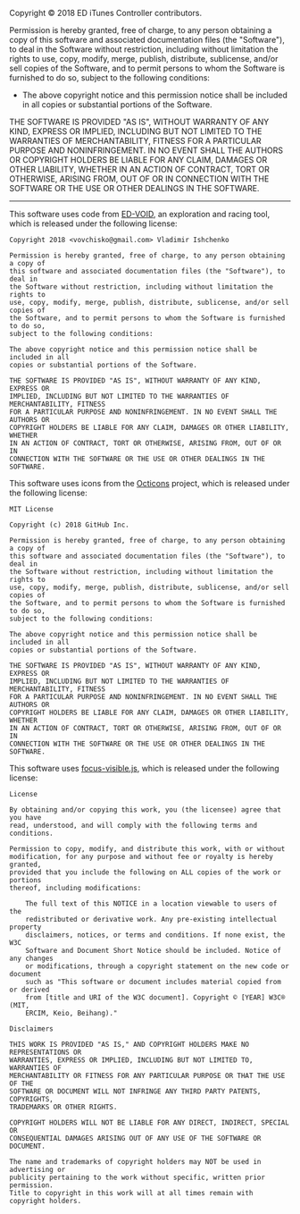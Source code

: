 Copyright © 2018 ED iTunes Controller contributors.

Permission is hereby granted, free of charge, to any person obtaining a copy of
this software and associated documentation files (the "Software"), to deal in
the Software without restriction, including without limitation the rights to
use, copy, modify, merge, publish, distribute, sublicense, and/or sell copies of
the Software, and to permit persons to whom the Software is furnished to do so,
subject to the following conditions:

- The above copyright notice and this permission notice shall be included in all
  copies or substantial portions of the Software.

THE SOFTWARE IS PROVIDED "AS IS", WITHOUT WARRANTY OF ANY KIND, EXPRESS OR
IMPLIED, INCLUDING BUT NOT LIMITED TO THE WARRANTIES OF MERCHANTABILITY, FITNESS
FOR A PARTICULAR PURPOSE AND NONINFRINGEMENT. IN NO EVENT SHALL THE AUTHORS OR
COPYRIGHT HOLDERS BE LIABLE FOR ANY CLAIM, DAMAGES OR OTHER LIABILITY, WHETHER
IN AN ACTION OF CONTRACT, TORT OR OTHERWISE, ARISING FROM, OUT OF OR IN
CONNECTION WITH THE SOFTWARE OR THE USE OR OTHER DEALINGS IN THE SOFTWARE.

---

This software uses code from [ED-VOID](https://ed-void.com), an exploration and
racing tool, which is released under the following license:

```
Copyright 2018 <vovchisko@gmail.com> Vladimir Ishchenko

Permission is hereby granted, free of charge, to any person obtaining a copy of
this software and associated documentation files (the "Software"), to deal in
the Software without restriction, including without limitation the rights to
use, copy, modify, merge, publish, distribute, sublicense, and/or sell copies of
the Software, and to permit persons to whom the Software is furnished to do so,
subject to the following conditions:

The above copyright notice and this permission notice shall be included in all
copies or substantial portions of the Software.

THE SOFTWARE IS PROVIDED "AS IS", WITHOUT WARRANTY OF ANY KIND, EXPRESS OR
IMPLIED, INCLUDING BUT NOT LIMITED TO THE WARRANTIES OF MERCHANTABILITY, FITNESS
FOR A PARTICULAR PURPOSE AND NONINFRINGEMENT. IN NO EVENT SHALL THE AUTHORS OR
COPYRIGHT HOLDERS BE LIABLE FOR ANY CLAIM, DAMAGES OR OTHER LIABILITY, WHETHER
IN AN ACTION OF CONTRACT, TORT OR OTHERWISE, ARISING FROM, OUT OF OR IN
CONNECTION WITH THE SOFTWARE OR THE USE OR OTHER DEALINGS IN THE SOFTWARE.
```

This software uses icons from the [Octicons](https://octicons.github.com)
project, which is released under the following license:

```
MIT License

Copyright (c) 2018 GitHub Inc.

Permission is hereby granted, free of charge, to any person obtaining a copy of
this software and associated documentation files (the "Software"), to deal in
the Software without restriction, including without limitation the rights to
use, copy, modify, merge, publish, distribute, sublicense, and/or sell copies of
the Software, and to permit persons to whom the Software is furnished to do so,
subject to the following conditions:

The above copyright notice and this permission notice shall be included in all
copies or substantial portions of the Software.

THE SOFTWARE IS PROVIDED "AS IS", WITHOUT WARRANTY OF ANY KIND, EXPRESS OR
IMPLIED, INCLUDING BUT NOT LIMITED TO THE WARRANTIES OF MERCHANTABILITY, FITNESS
FOR A PARTICULAR PURPOSE AND NONINFRINGEMENT. IN NO EVENT SHALL THE AUTHORS OR
COPYRIGHT HOLDERS BE LIABLE FOR ANY CLAIM, DAMAGES OR OTHER LIABILITY, WHETHER
IN AN ACTION OF CONTRACT, TORT OR OTHERWISE, ARISING FROM, OUT OF OR IN
CONNECTION WITH THE SOFTWARE OR THE USE OR OTHER DEALINGS IN THE SOFTWARE.
```

This software uses [focus-visible.js](https://github.com/WICG/focus-visible),
which is released under the following license:

```
License

By obtaining and/or copying this work, you (the licensee) agree that you have
read, understood, and will comply with the following terms and conditions.

Permission to copy, modify, and distribute this work, with or without
modification, for any purpose and without fee or royalty is hereby granted,
provided that you include the following on ALL copies of the work or portions
thereof, including modifications:

	The full text of this NOTICE in a location viewable to users of the
	redistributed or derivative work. Any pre-existing intellectual property
	disclaimers, notices, or terms and conditions. If none exist, the W3C
	Software and Document Short Notice should be included. Notice of any changes
	or modifications, through a copyright statement on the new code or document
	such as "This software or document includes material copied from or derived
	from [title and URI of the W3C document]. Copyright © [YEAR] W3C® (MIT,
	ERCIM, Keio, Beihang)." 

Disclaimers

THIS WORK IS PROVIDED "AS IS," AND COPYRIGHT HOLDERS MAKE NO REPRESENTATIONS OR
WARRANTIES, EXPRESS OR IMPLIED, INCLUDING BUT NOT LIMITED TO, WARRANTIES OF
MERCHANTABILITY OR FITNESS FOR ANY PARTICULAR PURPOSE OR THAT THE USE OF THE
SOFTWARE OR DOCUMENT WILL NOT INFRINGE ANY THIRD PARTY PATENTS, COPYRIGHTS,
TRADEMARKS OR OTHER RIGHTS.

COPYRIGHT HOLDERS WILL NOT BE LIABLE FOR ANY DIRECT, INDIRECT, SPECIAL OR
CONSEQUENTIAL DAMAGES ARISING OUT OF ANY USE OF THE SOFTWARE OR DOCUMENT.

The name and trademarks of copyright holders may NOT be used in advertising or
publicity pertaining to the work without specific, written prior permission.
Title to copyright in this work will at all times remain with copyright holders.
```